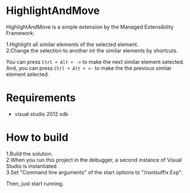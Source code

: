 ﻿HighlightAndMove
================

HighlightAndMove is a simple extension by the Managed Extensibility Framework.

1.Highlight all similar elements of the selected element.  
2.Change the selection to another int the similar elements by shortcuts.

You can press `Ctrl + Alt + ->` to make the next similar element selected.  
And, you can press `Ctrl + Alt + <-` to make the the previous similar element selected.

# Requirements

* visual studio 2012 sdk

# How to build

1.Build the solution.  
2.When you run this project in the debugger, a second instance of Visual Studio is instantiated.  
3.Set "Command line arguments" of the start options to "/rootsuffix Exp".  

Then, just start running.  

